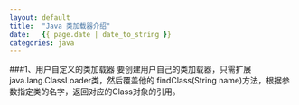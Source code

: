 ```yaml
---
layout:	default
title:	"Java 类加载器介绍"
date:	{{ page.date | date_to_string }}
categories:	java
---
```

###1、用户自定义的类加载器
	要创建用户自己的类加载器，只需扩展java.lang.ClassLoader类，然后覆盖他的
	findClass(String name)方法，根据参数指定类的名字，返回对应的Class对象的引用。